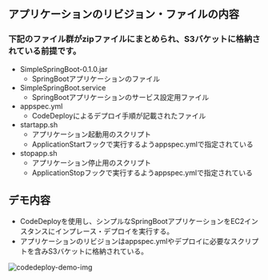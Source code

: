 ## アプリケーションのリビジョン・ファイルの内容
### 下記のファイル群がzipファイルにまとめられ、S3バケットに格納されている前提です。
- SimpleSpringBoot-0.1.0.jar
  - SpringBootアプリケーションのファイル
- SimpleSpringBoot.service
  - SpringBootアプリケーションのサービス設定用ファイル
- appspec.yml
  - CodeDeployによるデプロイ手順が記載されたファイル
- startapp.sh
  - アプリケーション起動用のスクリプト
  - ApplicationStartフックで実行するようappspec.ymlで指定されている
- stopapp.sh
  - アプリケーション停止用のスクリプト
  - ApplicationStopフックで実行するようappspec.ymlで指定されている

## デモ内容
- CodeDeployを使用し、シンプルなSpringBootアプリケーションをEC2インスタンスにインプレース・デプロイを実行する。
- アプリケーションのリビジョンはappspec.ymlやデプロイに必要なスクリプトを含みS3バケットに格納されている。


![codedeploy-demo-img](https://devops.nobelabo.net/img/mod4_codedeploy.png)